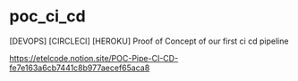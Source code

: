 # poc_ci_cd
[DEVOPS] [CIRCLECI] [HEROKU] Proof of Concept of our first ci cd pipeline

https://etelcode.notion.site/POC-Pipe-CI-CD-fe7e163a6cb7441c8b977aecef65aca8
